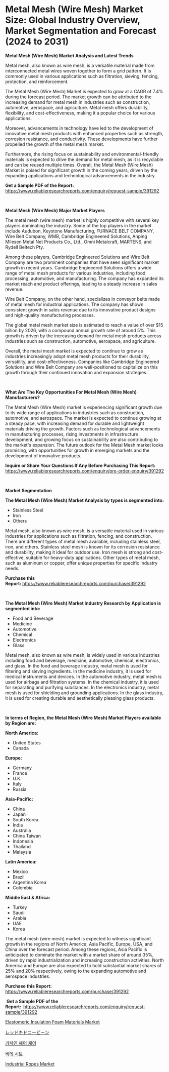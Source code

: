 <p><h1>Metal Mesh (Wire Mesh) Market Size: Global Industry Overview, Market Segmentation and Forecast (2024 to 2031)</h1></p><p><strong>Metal Mesh (Wire Mesh) Market Analysis and Latest Trends</strong></p>
<p><p>Metal mesh, also known as wire mesh, is a versatile material made from interconnected metal wires woven together to form a grid pattern. It is commonly used in various applications such as filtration, sieving, fencing, protection, and reinforcement.</p><p>The Metal Mesh (Wire Mesh) Market is expected to grow at a CAGR of 7.4% during the forecast period. The market growth can be attributed to the increasing demand for metal mesh in industries such as construction, automotive, aerospace, and agriculture. Metal mesh offers durability, flexibility, and cost-effectiveness, making it a popular choice for various applications.</p><p>Moreover, advancements in technology have led to the development of innovative metal mesh products with enhanced properties such as strength, corrosion resistance, and conductivity. These developments have further propelled the growth of the metal mesh market.</p><p>Furthermore, the rising focus on sustainability and environmental-friendly materials is expected to drive the demand for metal mesh, as it is recyclable and can be reused multiple times. Overall, the Metal Mesh (Wire Mesh) Market is poised for significant growth in the coming years, driven by the expanding applications and technological advancements in the industry.</p></p>
<p><strong>Get a Sample PDF of the Report:&nbsp;</strong> <a href="https://www.reliableresearchreports.com/enquiry/request-sample/391292">https://www.reliableresearchreports.com/enquiry/request-sample/391292</a></p>
<p>&nbsp;</p>
<p><strong>Metal Mesh (Wire Mesh) Major Market Players</strong></p>
<p><p>The metal mesh (wire mesh) market is highly competitive with several key players dominating the industry. Some of the top players in the market include Audubon, Keystone Manufacturing, FURNACE BELT COMPANY, Wire Belt Company, WMB, Cambridge Engineered Solutions, Anping Milesen Metal Net Products Co., Ltd., Omni Metalcraft, MARTENS, and Rydell Beltech Pty.</p><p>Among these players, Cambridge Engineered Solutions and Wire Belt Company are two prominent companies that have seen significant market growth in recent years. Cambridge Engineered Solutions offers a wide range of metal mesh products for various industries, including food processing, automotive, and manufacturing. The company has expanded its market reach and product offerings, leading to a steady increase in sales revenue.</p><p>Wire Belt Company, on the other hand, specializes in conveyor belts made of metal mesh for industrial applications. The company has shown consistent growth in sales revenue due to its innovative product designs and high-quality manufacturing processes.</p><p>The global metal mesh market size is estimated to reach a value of over $15 billion by 2026, with a compound annual growth rate of around 5%. This growth is driven by the increasing demand for metal mesh products across industries such as construction, automotive, aerospace, and agriculture.</p><p>Overall, the metal mesh market is expected to continue to grow as industries increasingly adopt metal mesh products for their durability, versatility, and cost-effectiveness. Companies like Cambridge Engineered Solutions and Wire Belt Company are well-positioned to capitalize on this growth through their continued innovation and expansion strategies.</p></p>
<p>&nbsp;</p>
<p><strong>What Are The Key Opportunities For Metal Mesh (Wire Mesh) Manufacturers?</strong></p>
<p><p>The Metal Mesh (Wire Mesh) market is experiencing significant growth due to its wide range of applications in industries such as construction, automotive, and aerospace. The market is expected to continue growing at a steady pace, with increasing demand for durable and lightweight materials driving the growth. Factors such as technological advancements in manufacturing processes, rising investments in infrastructure development, and growing focus on sustainability are also contributing to the market's expansion. The future outlook for the Metal Mesh market looks promising, with opportunities for growth in emerging markets and the development of innovative products.</p></p>
<p><strong>Inquire or Share Your Questions If Any Before Purchasing This Report:</strong> <a href="https://www.reliableresearchreports.com/enquiry/pre-order-enquiry/391292">https://www.reliableresearchreports.com/enquiry/pre-order-enquiry/391292</a></p>
<p>&nbsp;</p>
<p><strong>Market Segmentation</strong></p>
<p><strong>The Metal Mesh (Wire Mesh) Market Analysis by types is segmented into:</strong></p>
<p><ul><li>Stainless Steel</li><li>Iron</li><li>Others</li></ul></p>
<p><p>Metal mesh, also known as wire mesh, is a versatile material used in various industries for applications such as filtration, fencing, and construction. There are different types of metal mesh available, including stainless steel, iron, and others. Stainless steel mesh is known for its corrosion resistance and durability, making it ideal for outdoor use. Iron mesh is strong and cost-effective, suitable for heavy-duty applications. Other types of metal mesh, such as aluminum or copper, offer unique properties for specific industry needs.</p></p>
<p><strong>Purchase this Report:&nbsp;</strong><a href="https://www.reliableresearchreports.com/purchase/391292">https://www.reliableresearchreports.com/purchase/391292</a></p>
<p>&nbsp;</p>
<p><strong>The Metal Mesh (Wire Mesh) Market Industry Research by Application is segmented into:</strong></p>
<p><ul><li>Food and Beverage</li><li>Medicine</li><li>Automotive</li><li>Chemical</li><li>Electronics</li><li>Glass</li></ul></p>
<p><p>Metal mesh, also known as wire mesh, is widely used in various industries including food and beverage, medicine, automotive, chemical, electronics, and glass. In the food and beverage industry, metal mesh is used for filtering and sieving ingredients. In the medicine industry, it is used for medical instruments and devices. In the automotive industry, metal mesh is used for airbags and filtration systems. In the chemical industry, it is used for separating and purifying substances. In the electronics industry, metal mesh is used for shielding and grounding applications. In the glass industry, it is used for creating durable and aesthetically pleasing glass products.</p></p>
<p>&nbsp;</p>
<p><strong>In terms of Region, the Metal Mesh (Wire Mesh) Market Players available by Region are:</strong></p>
<p>
    <p> <strong> North America: </strong>
        <ul>
            <li>United States</li>
            <li>Canada</li>
        </ul>
        </p> 
    <p> <strong> Europe: </strong>
        <ul>
            <li>Germany</li>
            <li>France</li>
            <li>U.K.</li>
            <li>Italy</li>
            <li>Russia</li>
        </ul>
        </p> 
    <p> <strong> Asia-Pacific: </strong>
        <ul>
            <li>China</li>
            <li>Japan</li>
            <li>South Korea</li>
            <li>India</li>
            <li>Australia</li>
            <li>China Taiwan</li>
            <li>Indonesia</li>
            <li>Thailand</li>
            <li>Malaysia</li>
        </ul>
        </p> 
    <p> <strong> Latin America: </strong>
        <ul>
            <li>Mexico</li>
            <li>Brazil</li>
            <li>Argentina Korea</li>
            <li>Colombia</li>
        </ul>
        </p> 
    <p> <strong> Middle East & Africa: </strong>
        <ul>
            <li>Turkey</li>
            <li>Saudi</li>
            <li>Arabia</li>
            <li>UAE</li>
            <li>Korea</li>
        </ul>
    </p>
    </p>
<p><p>The metal mesh (wire mesh) market is expected to witness significant growth in the regions of North America, Asia Pacific, Europe, USA, and China over the forecast period. Among these regions, Asia Pacific is anticipated to dominate the market with a market share of around 35%, driven by rapid industrialization and increasing construction activities. North America and Europe are also expected to hold substantial market shares of 25% and 20% respectively, owing to the expanding automotive and aerospace industries.</p></p>
<p><strong>Purchase this Report: </strong><a href="https://www.reliableresearchreports.com/purchase/391292">https://www.reliableresearchreports.com/purchase/391292</a></p>
<p>&nbsp;<strong>Get a Sample PDF of the Report:&nbsp;&nbsp;</strong><a href="https://www.reliableresearchreports.com/enquiry/request-sample/391292">https://www.reliableresearchreports.com/enquiry/request-sample/391292</a></p>
<p><strong></strong></p>
<p><p><a href="https://github.com/mauripalmi/Market-Research-Report-List-2/blob/main/elastomeric-insulation-foam-materials-market.md">Elastomeric Insulation Foam Materials Market</a></p><p><a href="https://medium.com/@cecuraprangm/%E8%B5%A4%E3%81%84%E8%85%8E%E8%87%93%E8%B1%86%E5%B8%82%E5%A0%B4%E8%AA%BF%E6%9F%BB%E3%83%AC%E3%83%9D%E3%83%BC%E3%83%88-%E3%81%9D%E3%81%AE%E6%AD%B4%E5%8F%B2%E3%81%A82031%E5%B9%B4%E3%81%8B%E3%82%892031%E5%B9%B4%E3%81%BE%E3%81%A7%E3%81%AE%E4%BA%88%E6%B8%AC-c34acada54b1">レッドキドニービーン</a></p><p><a href="https://medium.com/@xjtlqecrb1838/%EC%B9%B4%ED%8E%98%EC%9D%B8-%ED%97%A4%EC%96%B4-%EC%BC%80%EC%96%B4-%EC%8B%9C%EC%9E%A5%EC%9D%80-%EC%8B%9C%EC%9E%A5-%EC%A0%90%EC%9C%A0%EC%9C%A8-%EC%8B%9C%EC%9E%A5-%EB%8F%99%ED%96%A5-%EB%B0%8F-%EC%8B%9C%EC%9E%A5-%EC%84%B1%EC%9E%A5%EC%97%90-%EB%8C%80%ED%95%9C-%EC%A0%95%EB%B3%B4%EB%A5%BC-%EC%A0%9C%EA%B3%B5%ED%95%A9%EB%8B%88%EB%8B%A4-044ad083af89">카페인 헤어 케어</a></p><p><a href="https://medium.com/@xjtlqecrb1838/%EB%B9%84%EB%8D%B0-%EC%A2%8C%EC%84%9D-%EC%8B%9C%EC%9E%A5-%EB%8F%99%ED%96%A5-%EB%B0%8F-%EC%8B%9C%EC%9E%A5-%EB%B6%84%EC%84%9D%EC%9D%80-2024-2031%EB%85%84-%EA%B8%B0%EA%B0%84%EC%9D%84-%EC%98%88%EC%B8%A1%ED%95%A9%EB%8B%88%EB%8B%A4-262e57a73b53">비데 시트</a></p><p><a href="https://github.com/nicoletavirag/Market-Research-Report-List-2/blob/main/industrial-ropes-market.md">Industrial Ropes Market</a></p></p>